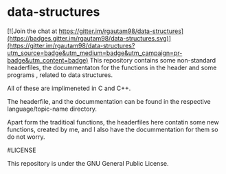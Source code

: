 # data-structures

[![Join the chat at https://gitter.im/rgautam98/data-structures](https://badges.gitter.im/rgautam98/data-structures.svg)](https://gitter.im/rgautam98/data-structures?utm_source=badge&utm_medium=badge&utm_campaign=pr-badge&utm_content=badge)
This repository contains some non-standard headerfiles, the docummentaton for the functions in the header and some 
programs , related to data structures.  

All of these are implimeneted in C and C++.  

The headerfile, and the docummentation can be found in the respective language/topic-name  directory.  

Apart form the traditioal functions, the headerfiles here contatin some new functions, created by me, and I also have the docummentation for them so do not worry.  

#LICENSE

This repository is under the GNU General Public License.
